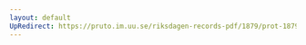 ```yaml
---
layout: default
UpRedirect: https://pruto.im.uu.se/riksdagen-records-pdf/1879/prot-1879--ak--006/prot-1879--ak--006_001.pdf
---
```

